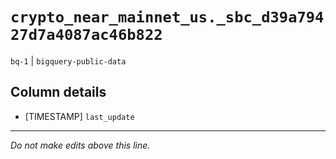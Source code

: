 # `crypto_near_mainnet_us._sbc_d39a79427d7a4087ac46b822`
`bq-1` | `bigquery-public-data`

## Column details
* [TIMESTAMP] `last_update`

-------------------------------------------------------------------------------
*Do not make edits above this line.*
